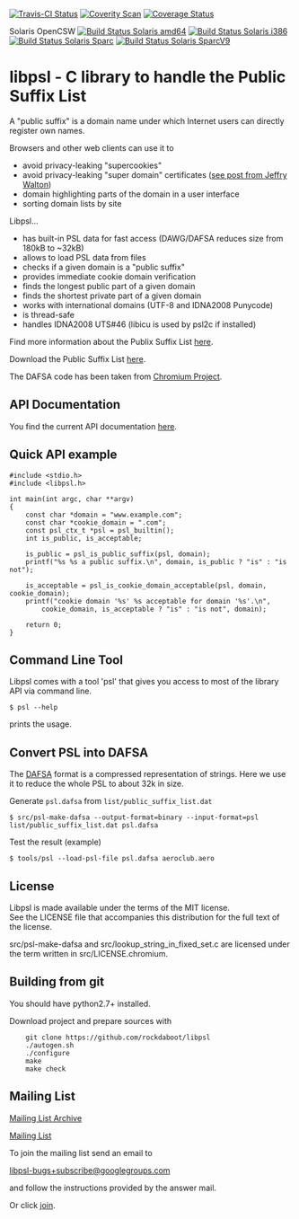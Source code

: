 [![Travis-CI Status](https://travis-ci.org/rockdaboot/libpsl.png?branch=master)](https://travis-ci.org/rockdaboot/libpsl)
[![Coverity Scan](https://img.shields.io/coverity/scan/10227.svg)](https://scan.coverity.com/projects/rockdaboot-libpsl)
[![Coverage Status](https://coveralls.io/repos/github/rockdaboot/libpsl/badge.svg?branch=master)](https://coveralls.io/github/rockdaboot/libpsl?branch=master)

Solaris OpenCSW [![Build Status Solaris amd64](https://buildfarm.opencsw.org/buildbot/png?builder=libpsl-solaris10-amd64)](https://buildfarm.opencsw.org/buildbot/builders/libpsl-solaris10-amd64)
[![Build Status Solaris i386](https://buildfarm.opencsw.org/buildbot/png?builder=libpsl-solaris10-i386)](https://buildfarm.opencsw.org/buildbot/builders/libpsl-solaris10-i386)
[![Build Status Solaris Sparc](https://buildfarm.opencsw.org/buildbot/png?builder=libpsl-solaris10-sparc)](https://buildfarm.opencsw.org/buildbot/builders/libpsl-solaris10-sparc)
[![Build Status Solaris SparcV9](https://buildfarm.opencsw.org/buildbot/png?builder=libpsl-solaris10-sparcv9)](https://buildfarm.opencsw.org/buildbot/builders/libpsl-solaris10-sparcv9)


libpsl - C library to handle the Public Suffix List
===================================================

A "public suffix" is a domain name under which Internet users can directly register own names.

Browsers and other web clients can use it to

- avoid privacy-leaking "supercookies"
- avoid privacy-leaking "super domain" certificates ([see post from Jeffry Walton](https://lists.gnu.org/archive/html/bug-wget/2014-03/msg00093.html))
- domain highlighting parts of the domain in a user interface
- sorting domain lists by site

Libpsl...

- has built-in PSL data for fast access (DAWG/DAFSA reduces size from 180kB to ~32kB)
- allows to load PSL data from files
- checks if a given domain is a "public suffix"
- provides immediate cookie domain verification
- finds the longest public part of a given domain
- finds the shortest private part of a given domain
- works with international domains (UTF-8 and IDNA2008 Punycode)
- is thread-safe
- handles IDNA2008 UTS#46 (libicu is used by psl2c if installed)

Find more information about the Publix Suffix List [here](https://publicsuffix.org/).

Download the Public Suffix List [here](https://hg.mozilla.org/mozilla-central/raw-file/tip/netwerk/dns/effective_tld_names.dat).

The DAFSA code has been taken from [Chromium Project](https://code.google.com/p/chromium/).


API Documentation
-----------------

You find the current API documentation [here](https://rockdaboot.github.io/libpsl).


Quick API example
-----------------

	#include <stdio.h>
	#include <libpsl.h>

	int main(int argc, char **argv)
	{
		const char *domain = "www.example.com";
		const char *cookie_domain = ".com";
		const psl_ctx_t *psl = psl_builtin();
		int is_public, is_acceptable;

		is_public = psl_is_public_suffix(psl, domain);
		printf("%s %s a public suffix.\n", domain, is_public ? "is" : "is not");

		is_acceptable = psl_is_cookie_domain_acceptable(psl, domain, cookie_domain);
		printf("cookie domain '%s' %s acceptable for domain '%s'.\n",
			cookie_domain, is_acceptable ? "is" : "is not", domain);

		return 0;
	}

Command Line Tool
-----------------

Libpsl comes with a tool 'psl' that gives you access to most of the
library API via command line.

	$ psl --help

prints the usage.

Convert PSL into DAFSA
----------------------

The [DAFSA](https://en.wikipedia.org/wiki/Deterministic_acyclic_finite_state_automaton) format is a compressed
representation of strings. Here we use it to reduce the whole PSL to about 32k in size.

Generate `psl.dafsa` from `list/public_suffix_list.dat`

	$ src/psl-make-dafsa --output-format=binary --input-format=psl list/public_suffix_list.dat psl.dafsa

Test the result (example)

	$ tools/psl --load-psl-file psl.dafsa aeroclub.aero

License
-------

Libpsl is made available under the terms of the MIT license.<br>
See the LICENSE file that accompanies this distribution for the full text of the license.

src/psl-make-dafsa and src/lookup_string_in_fixed_set.c are licensed under the term written in
src/LICENSE.chromium.

Building from git
-----------------

You should have python2.7+ installed.

Download project and prepare sources with

		git clone https://github.com/rockdaboot/libpsl
		./autogen.sh
		./configure
		make
		make check


Mailing List
------------

[Mailing List Archive](http://news.gmane.org/gmane.network.dns.libpsl.bugs)

[Mailing List](https://groups.google.com/forum/#!forum/libpsl-bugs)

To join the mailing list send an email to

<libpsl-bugs+subscribe@googlegroups.com>

and follow the instructions provided by the answer mail.

Or click [join](https://groups.google.com/forum/#!forum/libpsl-bugs/join).
